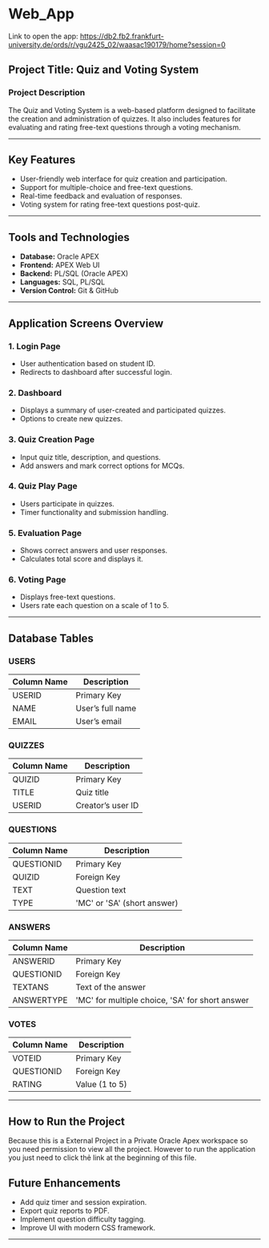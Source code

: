 # Web_App

Link to open the app: https://db2.fb2.frankfurt-university.de/ords/r/vgu2425_02/waasac190179/home?session=0


## Project Title: Quiz and Voting System

### Project Description

The Quiz and Voting System is a web-based platform designed to facilitate the creation and administration of quizzes. It also includes features for evaluating and rating free-text questions through a voting mechanism.

---

## Key Features

- User-friendly web interface for quiz creation and participation.
- Support for multiple-choice and free-text questions.
- Real-time feedback and evaluation of responses.
- Voting system for rating free-text questions post-quiz.

---

## Tools and Technologies

- **Database:** Oracle APEX
- **Frontend:** APEX Web UI
- **Backend:** PL/SQL (Oracle APEX)
- **Languages:** SQL, PL/SQL
- **Version Control:** Git & GitHub

---

## Application Screens Overview

### 1. Login Page
- User authentication based on student ID.
- Redirects to dashboard after successful login.

### 2. Dashboard
- Displays a summary of user-created and participated quizzes.
- Options to create new quizzes.

### 3. Quiz Creation Page
- Input quiz title, description, and questions.
- Add answers and mark correct options for MCQs.

### 4. Quiz Play Page
- Users participate in quizzes.
- Timer functionality and submission handling.

### 5. Evaluation Page
- Shows correct answers and user responses.
- Calculates total score and displays it.

### 6. Voting Page
- Displays free-text questions.
- Users rate each question on a scale of 1 to 5.

---

## Database Tables

### USERS
| Column Name | Description      |
|-------------|------------------|
| USERID      | Primary Key      |
| NAME        | User’s full name |
| EMAIL       | User’s email     |

### QUIZZES
| Column Name | Description        |
|-------------|--------------------|
| QUIZID      | Primary Key        |
| TITLE       | Quiz title         |
| USERID      | Creator’s user ID  |

### QUESTIONS
| Column Name | Description             |
|-------------|-------------------------|
| QUESTIONID  | Primary Key             |
| QUIZID      | Foreign Key             |
| TEXT        | Question text           |
| TYPE        | 'MC' or 'SA' (short answer) |

### ANSWERS
| Column Name | Description                  |
|-------------|------------------------------|
| ANSWERID    | Primary Key                  |
| QUESTIONID  | Foreign Key                  |
| TEXTANS     | Text of the answer           |
| ANSWERTYPE  | 'MC' for multiple choice, 'SA' for short answer |

### VOTES
| Column Name | Description      |
|-------------|------------------|
| VOTEID      | Primary Key      |
| QUESTIONID  | Foreign Key      |
| RATING      | Value (1 to 5)   |

---

## How to Run the Project

Because this is a External Project in a Private Oracle Apex workspace so you need permission to view all the project. However to run the application you just need to click thẻ link at the beginning of this file.

## Future Enhancements

- Add quiz timer and session expiration.
- Export quiz reports to PDF.
- Implement question difficulty tagging.
- Improve UI with modern CSS framework.

---



